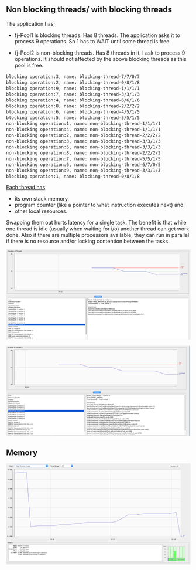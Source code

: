 Non blocking threads/ with blocking threads
-------------------------------------------

The application has;
- fj-Pool1 is blocking threads. Has 8 threads. The application asks it to
process 9 operations. So 1 has to WAIT until some thread is free

- fj-Pool2 is non-blocking threads. Has 8 threads in it. I ask to process
9 operations. It should not affected by the above blocking threads as
this pool is free.

```
blocking operation:3, name: blocking-thread-7/7/0/7
blocking operation:2, name: blocking-thread-0/8/1/8
blocking operation:9, name: blocking-thread-1/1/1/1
blocking operation:7, name: blocking-thread-3/3/1/3
blocking operation:4, name: blocking-thread-6/6/1/6
blocking operation:8, name: blocking-thread-2/2/2/2
blocking operation:6, name: blocking-thread-4/5/1/5
blocking operation:5, name: blocking-thread-5/5/1/5
non-blocking operation:1, name: non-blocking-thread-1/1/1/1
non-blocking operation:4, name: non-blocking-thread-1/1/1/1
non-blocking operation:2, name: non-blocking-thread-2/2/2/2
non-blocking operation:3, name: non-blocking-thread-3/3/1/3
non-blocking operation:5, name: non-blocking-thread-3/3/1/3
non-blocking operation:8, name: non-blocking-thread-2/2/2/2
non-blocking operation:7, name: non-blocking-thread-5/5/1/5
non-blocking operation:6, name: non-blocking-thread-6/7/0/5
non-blocking operation:9, name: non-blocking-thread-3/3/1/3
blocking operation:1, name: blocking-thread-0/8/1/8
```

[Each thread has](https://stackoverflow.com/a/16128515/432903)
- its own stack memory,
- program counter (like a pointer to what instruction executes next) and
- other local resources.

Swapping them out hurts latency for a single task.
The benefit is that while one thread is idle (usually when waiting for i/o)
another thread can get work done.
Also if there are multiple processors available, they can run in parallel
if there is no resource and/or locking contention between the tasks.

![](non-blocking-1.png)

![](non-blocking-2.png)

Memory
------

![](non-blocking-3.png)